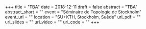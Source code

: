 +++
title = "TBA"
date = 2018-12-11
draft = false
abstract = "TBA"
abstract_short = ""
event = "Séminaire de Topologie de Stockholm"
event_url = ""
location = "SU+KTH, Stockholm, Suède"
url_pdf = ""
url_slides = ""
url_video = ""
url_code = ""
+++
